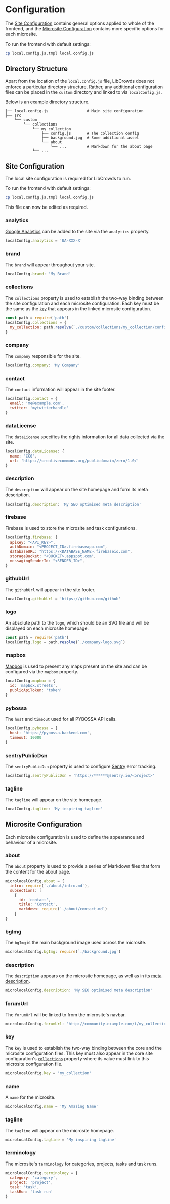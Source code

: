 # Configuration

The [Site Configuration](configuration.md#site-configuration) contains general options applied to whole of the frontend, and the [Microsite Configuration](configuration.md#microsite-configuration) contains more specific options for each microsite.

To run the frontend with default settings:

```bash
cp local.config.js.tmpl local.config.js
```

## Directory Structure

Apart from the location of the `local.config.js` file, LibCrowds does not enforce a particular directory structure. Rather, any additional configuration files can be placed in the `custom` directory and linked to via `localConfig.js`.

Below is an example directory structure.

```
├── local.config.js                 # Main site configuration
├── src
    └── custom
        └── collections
            └── my_collection
                ├── config.js       # The collection config
                ├── background.jpg  # Some additional asset
                └── about
                    └── ...         # Markdown for the about page
            └── ...
```

## Site Configuration

The local site configuration is required for LibCrowds to run.

To run the frontend with default settings:

```bash
cp local.config.js.tmpl local.config.js
```

This file can now be edited as required.

### analytics

[Google Analytics](https://analytics.google.com) can be added to the site via the `analytics` property.

```js
localConfig.analytics = 'UA-XXX-X'
```

### brand

The `brand` will appear throughout your site.

```js
localConfig.brand: 'My Brand'
```

### collections

The `collections` property is used to establish the two-way binding between the site configuration and each microsite configuration. Each key must be the same as the [`key`](configuration.md#key) that appears in the linked microsite configuration.

```js
const path = require('path')
localConfig.collections = {
  my_collection: path.resolve(`./custom/collections/my_collection/config.js`)
}
```

### company

The `company` responsible for the site.

```js
localConfig.company: 'My Company'
```

### contact

The `contact` information will appear in the site footer.

```js
localConfig.contact = {
  email: 'me@example.com',
  twitter: 'mytwitterhandle'
}
```

### dataLicense

The `dataLicense` specifies the rights information for all data collected via the site.

```js
localConfig.dataLicense: {
  name: 'CC0',
  url: 'https://creativecommons.org/publicdomain/zero/1.0/'
}
```

### description

The `description` will appear on the site homepage and form its meta description.

```js
localConfig.description: 'My SEO optimised meta description'
```

### firebase

Firebase is used to store the microsite and task configurations.

```js
localConfig.firebase: {
  apiKey: "<API_KEY>",
  authDomain: "<PROJECT_ID>.firebaseapp.com",
  databaseURL: "https://<DATABASE_NAME>.firebaseio.com",
  storageBucket: "<BUCKET>.appspot.com",
  messagingSenderId: "<SENDER_ID>",
}
```

### githubUrl

The `githubUrl` will appear in the site footer.

```js
localConfig.githubUrl = 'https://github.com/github'
```

### logo

An absolute path to the `logo`, which should be an SVG file and will be displayed on each microsite homepage.

```js
const path = require('path')
localConfig.logo = path.resolve(`./company-logo.svg`)
```

### mapbox

[Mapbox](https://www.mapbox.com/) is used to present any maps present on the site and can be configured via the `mapbox` property.

```js
localConfig.mapbox = {
  id: 'mapbox.streets',
  publicApiToken: 'token'
}
```

### pybossa

The `host` and `timeout` used for all PYBOSSA API calls.

```js
localConfig.pybossa = {
  host: 'https://pybossa.backend.com',
  timeout: 10000
}
```

### sentryPublicDsn

The `sentryPublicDsn` property is used to configure [Sentry](https://sentry.io/) error tracking.

```js
localConfig.sentryPublicDsn = 'https://******@sentry.io/<project>'
```

### tagline

The `tagline` will appear on the site homepage.

```js
localConfig.tagline: 'My inspiring tagline'
```

## Microsite Configuration

Each microsite configuration is used to define the appearance and behaviour of a microsite.

### about

The `about` property is used to provide a series of Markdown files that form the content for the about page.

```js
microlocalConfig.about = {
  intro: require(`./about/intro.md`),
  subsections: [
    {
      id: 'contact',
      title: 'Contact',
      markdown: require(`./about/contact.md`)
    }
}
```

### bgImg

The `bgImg` is the main background image used across the microsite.

```js
microlocalConfig.bgImg: require(`./background.jpg`)
```

### description

The `description` appears on the microsite homepage, as well as in its [meta description](https://moz.com/learn/seo/meta-description).

```js
microlocalConfig.description: 'My SEO optimised meta description'
```

### forumUrl

The `forumUrl` will be linked to from the microsite's navbar.

```js
microlocalConfig.forumUrl: 'http://community.example.com/t/my_collection'
```

### key

The `key` is used to establish the two-way binding between the core and the microsite configuration files. This key must also appear in the core site configuration's [`collections`](configuration.md#collections) property where its value must link to this microsite configuration file.

```js
microlocalConfig.key = 'my_collection'
```

### name

A `name` for the microsite.

```js
microlocalConfig.name = 'My Amazing Name'
```

### tagline

The `tagline` will appear on the microsite homepage.

```js
microlocalConfig.tagline = 'My inspiring tagline'
```

### terminology

The microsite's `terminology` for categories, projects, tasks and task runs.

```js
microlocalConfig.terminology = {
  category: 'category',
  project: 'project',
  task: 'task',
  taskRun: 'task run'
}
```
